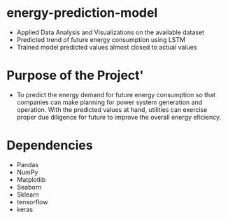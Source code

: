 # energy-prediction-model
- Applied Data Analysis and Visualizations on the available dataset
- Predicted trend of future energy consumption using LSTM 
- Trained model predicted values almost closed to actual values

# Purpose of the Project'
- To predict the energy demand for future energy consumption so that companies can make planning for power system generation and operation. With the predicted values at hand, utilities can exercise proper due diligence for future to improve the overall energy eficiency.

# Dependencies
- Pandas
- NumPy
- Matplotlib
- Seaborn
- Sklearn
- tensorflow
- keras
